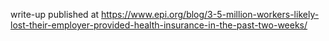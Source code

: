 write-up published at https://www.epi.org/blog/3-5-million-workers-likely-lost-their-employer-provided-health-insurance-in-the-past-two-weeks/